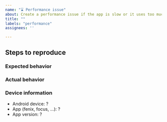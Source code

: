```yaml
---
name: "⌛ Performance issue"
about: Create a performance issue if the app is slow or it uses too much memory, disk space, battery, or network data
title: ""
labels: "performance"
assignees: ''

---
```


## Steps to reproduce

### Expected behavior

### Actual behavior

### Device information

* Android device: ?
* App (fenix, focus, ...): ?
* App version: ?
